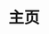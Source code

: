 ---
home: true
layout: BlogHome
icon: home
title: 主页
bgImage: https://pic.imgdb.cn/item/65dc6fb79f345e8d03721808.png
heroImage: https://pic.imgdb.cn/item/65dcc4f79f345e8d03838ce2.png
heroText: 蓝调城市
heroFullScreen: true
tagline: Cyber Cyan
projects:
  - icon: circle-play
    name: B站缓存转换工具
    desc: 将安卓app的缓存文件转换为视频和外挂弹幕
    link: https://github.com/BlueCitizens/bilibili-app-cache-converter

  - icon: link
    name: Heaven Burn Red
    desc: key社联合出品，麻枝准监督的手游
    link: https://heaven-burns-red.com/

  - icon: book
    name: 《回忆 · 梦 · 思考 —— 荣格自传》
    desc: 荣格心理学
    link: https://book.douban.com/subject/1981608/

  - icon: link
    name: PC426
    desc: 学会思考，停止盲从
    link: https://pc426.com/


footer: 苏ICP备20018654号-1
---